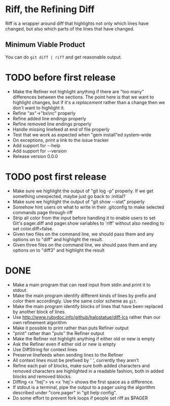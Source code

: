 # Riff, the Refining Diff
Riff is a wrapper around diff that highlights not only which lines
have changed, but also which parts of the lines that have changed.

## Minimum Viable Product
You can do `git diff | riff` and get reasonable output.

# TODO before first release
* Make the Refiner not highlight anything if there are "too many"
differences between the sections. The point here is that we want to
highlight changes, but if it's a *replacement* rather than a change
then we don't want to highlight it.
* Refine "ax"->"bx\nc" properly
* Refine added line endings properly
* Refine removed line endings properly
* Handle missing linefeed at end of file properly
* Test that we work as expected when "gem install"ed system-wide
* On exceptions, print a link to the issue tracker
* Add support for --help
* Add support for --version
* Release version 0.0.0

# TODO post first release
* Make sure we highlight the output of "git log -p" properly. If we
get something unexpected, maybe just go back to :initial?
* Make sure we highlight the output of "git show --stat" properly
* Somehow hint users on what to write in their .gitconfig to make
selected commands page through riff
* Strip all color from the input before handling it to enable users to
  set Git's pager.diff and pager.show variables to 'riff' without also
  needing to set color.diff=false.
* Given two files on the command line, we should pass them and any
options on to "diff" and highlight the result.
* Given three files on the command line, we should pass them and any
options on to "diff3" and highlight the result

# DONE
* Make a main program that can read input from stdin and print it to
stdout.
* Make the main program identify different kinds of lines by prefix
and color them accordingly. Use the same color scheme as `git`.
* Make the main program identify blocks of lines that have been
replaced by another block of lines.
* Use http://www.rubydoc.info/github/halostatue/diff-lcs rather
than our own refinement algorithm
* Make it possible to print rather than puts Refiner output
* "print" rather than "puts" the Refiner output
* Make the Refiner not highlight anything if either old or new is
empty
* Ask the Refiner even if either old or new is empty
* Use DiffString for context lines
* Preserve linefeeds when sending lines to the Refiner
* All context lines must be prefixed by ' ', currently they aren't
* Refine each pair of blocks, make sure both added characters and
  removed characters are highlighted in a readable fashion, both in
  added blocks and removed blocks.
* Diffing <x "hej"> vs <x 'hej'> shows the first space as a
difference.
* If stdout is a terminal, pipe the output to a pager using the
algorithm described under "core.pager" in "git help config".
* Do some effort to prevent fork loops if people set riff as $PAGER
